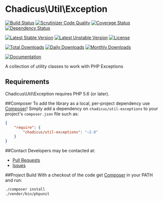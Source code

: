 # Chadicus\Util\Exception

[![Build Status](https://travis-ci.org/chadicus/util-exceptions-php.svg?branch=master)](https://travis-ci.org/chadicus/util-exceptions-php)
[![Scrutinizer Code Quality](https://scrutinizer-ci.com/g/chadicus/util-exceptions-php/badges/quality-score.png?b=master)](https://scrutinizer-ci.com/g/chadicus/util-exceptions-php/?branch=master)
[![Coverage Status](https://coveralls.io/repos/github/chadicus/util-exceptions-php/badge.svg?branch=master)](https://coveralls.io/github/chadicus/util-exceptions-php?branch=master)
[![Dependency Status](https://www.versioneye.com/user/projects/5605dd3d5a262f001e000097/badge.svg?style=flat-square)](https://www.versioneye.com/user/projects/5605dd3d5a262f001e000097)

[![Latest Stable Version](https://poser.pugx.org/chadicus/util-exceptions/v/stable)](https://packagist.org/packages/chadicus/util-exceptions)
[![Latest Unstable Version](https://poser.pugx.org/chadicus/util-exceptions/v/unstable)](https://packagist.org/packages/chadicus/util-exceptions)
[![License](https://poser.pugx.org/chadicus/util-exceptions/license)](https://packagist.org/packages/chadicus/util-exceptions)

[![Total Downloads](https://poser.pugx.org/chadicus/util-exceptions/downloads)](https://packagist.org/packages/chadicus/util-exceptions)
[![Daily Downloads](https://poser.pugx.org/chadicus/util-exceptions/d/daily)](https://packagist.org/packages/chadicus/util-exceptions)
[![Monthly Downloads](https://poser.pugx.org/chadicus/util-exceptions/d/monthly)](https://packagist.org/packages/chadicus/util-exceptions)

[![Documentation](https://img.shields.io/badge/reference-phpdoc-blue.svg?style=flat)](http://pholiophp.org/chadicus/util-exceptions)

A collection of utility classes to work with PHP Exceptions

## Requirements

Chadicus\Util\Exception requires PHP 5.6 (or later).

##Composer
To add the library as a local, per-project dependency use [Composer](http://getcomposer.org)! Simply add a dependency on `chadicus/util-exceptions` to your project's `composer.json` file such as:

```json
{
    "require": {
        "chadicus/util-exceptions": "~2.0"
    }
}
```

##Contact
Developers may be contacted at:

 * [Pull Requests](https://github.com/chadicus/util-exceptions-php/pulls)
 * [Issues](https://github.com/chadicus/util-exceptions-php/issues)

##Project Build
With a checkout of the code get [Composer](http://getcomposer.org) in your PATH and run:

```sh
./composer install
./vendor/bin/phpunit
```
